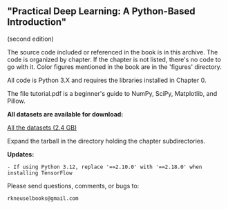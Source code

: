"Practical Deep Learning: A Python-Based Introduction"
------------------------------------------------------
(second edition)

The source code included or referenced in the book is in this
archive.  The code is organized by chapter.  If the chapter is not listed,
there's no code to go with it.  Color figures mentioned in the book
are in the 'figures' directory.

All code is Python 3.X and requires the libraries installed in Chapter 0.

The file tutorial.pdf is a beginner's guide to NumPy, SciPy, Matplotlib, and Pillow.

__All datasets are available for download:__

[All the datasets (2.4 GB)](https://drive.google.com/file/d/1ZZl0r7TO57uRl5qweQ6pCAelkMpYoD6e/view?usp=sharing)

Expand the tarball in the directory holding the chapter subdirectories.

__Updates:__

    - If using Python 3.12, replace '==2.10.0' with '==2.18.0' when installing TensorFlow


Please send questions, comments, or bugs to:

    rkneuselbooks@gmail.com


